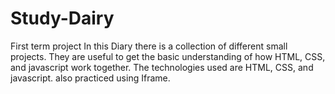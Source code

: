 # Study-Dairy
First term project
In this Diary there is a collection of different small projects.
They are useful to get the basic understanding of how HTML, CSS, and javascript work together. 
The technologies used are HTML, CSS, and javascript. also practiced using Iframe. 


